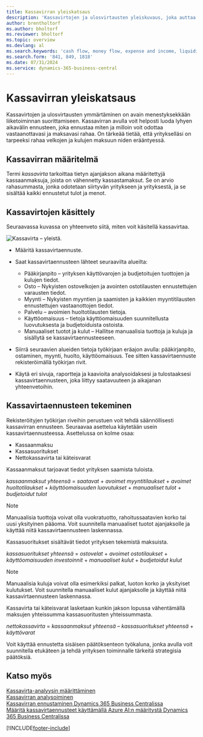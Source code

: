 ```yaml
---
title: Kassavirran yleiskatsaus
description: 'Kassavirtojen ja ulosvirtausten yleiskuvaus, joka auttaa ennustamaan vastaanotettavaa ja maksettavaa rahaa.'
author: brentholtorf
ms.author: bholtorf
ms.reviewer: bholtorf
ms.topic: overview
ms.devlang: al
ms.search.keywords: 'cash flow, money flow, expense and income, liquidity, cash receipts minus cash payments'
ms.search.form: '841, 849, 1818'
ms.date: 07/31/2024
ms.service: dynamics-365-business-central
---
```


# <a name="cash-flow-overview"></a>Kassavirran yleiskatsaus

Kassavirtojen ja ulosvirtausten ymmärtäminen on avain menestyksekkään liiketoiminnan suorittamiseen. Kassavirran avulla voit helposti luoda lyhyen aikavälin ennusteen, joka ennustaa miten ja milloin voit odottaa vastaanottavasi ja maksavasi rahaa. On tärkeää tietää, että yritykselläsi on tarpeeksi rahaa velkojen ja kulujen maksuun niden erääntyessä.

## <a name="definition-of-cash-flow"></a>Kassavirran määritelmä

Termi *kassavirta* tarkoittaa tietyn ajanjakson aikana määritettyjä kassaanmaksuja, joista on vähennetty kassastamaksut. Se on arvio rahasummasta, jonka odotetaan siirtyvän yritykseen ja yrityksestä, ja se sisältää kaikki ennustetut tulot ja menot.

## <a name="work-with-cash-flow"></a>Kassavirtojen käsittely

Seuraavassa kuvassa on yhteenveto siitä, miten voit käsitellä kassavirtaa.

![Kassavirta – yleistä.](media/finance_cash_flow_overview.png "Kassavirta – yleistä")

- Määritä kassavirtaennuste.  

- Saat kassavirtaennusteen lähteet seuraavilta alueilta:  

  - Pääkirjanpito – yrityksen käyttövarojen ja budjetoitujen tuottojen ja kulujen tiedot.  
  - Osto – Nykyisten ostovelkojen ja avointen ostotilausten ennustettujen varausten tiedot.  
  - Myynti – Nykyisten myyntien ja saamisten ja kaikkien myyntitilausten ennustettujen vastaanottojen tiedot.  
  - Palvelu – avoimien huoltotilausten tietoja.  
  - Käyttöomaisuus – tietoja käyttöomaisuuden suunnitellusta luovutuksesta ja budjetoiduista ostoista.  
  - Manuaaliset tuotot ja kulut – Hallitse manuaalisia tuottoja ja kuluja ja sisällytä se kassavirtaennusteeseen.  
- Siirrä seuraavien alueiden tietoja työkirjaan eräajon avulla: pääkirjanpito, ostaminen, myynti, huolto, käyttöomaisuus. Tee sitten kassavirtaennuste rekisteröimällä työkirjan rivit.  
- Käytä eri sivuja, raportteja ja kaavioita analysoidaksesi ja tulostaaksesi kassavirtaennusteen, joka liittyy saatavuuteen ja aikajanan yhteenvetoihin.  

## <a name="making-a-cash-flow-forecast"></a>Kassavirtaennusteen tekeminen

Rekisteröityjen työkirjan riveihin perustuen voit tehdä säännöllisesti kassavirran ennusteen. Seuraavaa asettelua käytetään usein kassavirtaennusteessa. Asettelussa on kolme osaa:

- Kassaanmaksu  
- Kassasuoritukset  
- Nettokassavirta tai käteisvarat  

Kassaanmaksut tarjoavat tiedot yrityksen saamista tuloista.

*kassaanmaksut yhteensä* = *saatavat* + *avoimet myyntitilaukset* + *avoimet huoltotilaukset* + *käyttöomaisuuden luovutukset* + *manuaaliset tulot* + *budjetoidut tulot*

> [!NOTE]
> Manuaalisia tuottoja voivat olla vuokratuotto, rahoitussaatavien korko tai uusi yksityinen pääoma. Voit suunnitella manuaaliset tuotot ajanjaksolle ja käyttää niitä kassavirtaennusteen laskennassa.

Kassasuoritukset sisältävät tiedot yrityksen tekemistä maksuista.

*kassasuoritukset yhteensä* = *ostovelat* + *avoimet ostotilaukset* + *käyttöomaisuuden investoinnit* + *manuaaliset kulut* + *budjetoidut kulut*

> [!NOTE]
> Manuaalisia kuluja voivat olla esimerkiksi palkat, luoton korko ja yksityiset kulutukset. Voit suunnitella manuaaliset kulut ajanjaksolle ja käyttää niitä kassavirtaennusteen laskennassa.

Kassavirta tai käteisvarat lasketaan kunkin jakson lopussa vähentämällä maksujen yhteissumma kassasuoritusten yhteissummasta.

*nettokassavirta* = *kassaanmaksut yhteensä* – *kassasuoritukset yhteensä* + *käyttövarat*

Voit käyttää ennustetta sisäisen päätöksenteon työkaluna, jonka avulla voit suunnitella etukäteen ja tehdä yrityksen toiminnalle tärkeitä strategisia päätöksiä.

## <a name="see-also"></a>Katso myös

[Kassavirta-analyysin määrittäminen](finance-setup-cash-flow-analyses.md)  
[Kassavirran analysoiminen](finance-analyze-cash-flow.md)  
[Kassavirran ennustaminen Dynamics 365 Business Centralissa](/training/modules/forecast-cash-flow-dynamics-365-business-central/index)  
[Määritä kassavirtaennusteet käyttämällä Azure AI:n määritystä Dynamics 365 Business Centralissa](/training/modules/setup-cash-flow-forecasts/)  

[!INCLUDE[footer-include](includes/footer-banner.md)]
